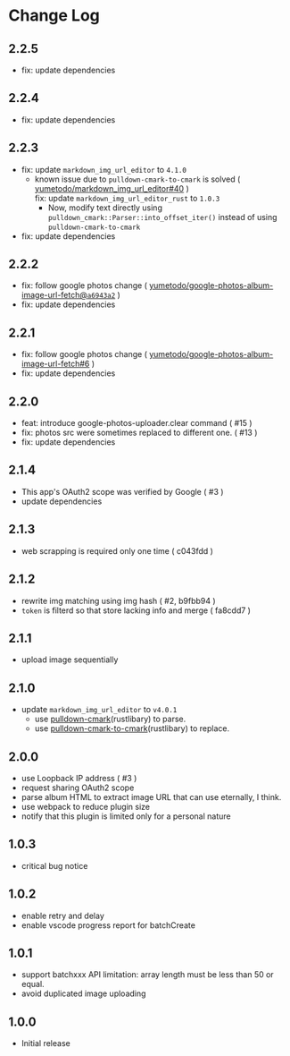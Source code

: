 # Change Log

## 2.2.5

- fix: update dependencies

## 2.2.4

- fix: update dependencies

## 2.2.3

- fix: update `markdown_img_url_editor` to `4.1.0`
  - known issue due to `pulldown-cmark-to-cmark` is solved ( [yumetodo/markdown_img_url_editor#40](https://github.com/yumetodo/markdown_img_url_editor/issues/40) )  
    fix: update `markdown_img_url_editor_rust` to `1.0.3`
    - Now, modify text directly using `pulldown_cmark::Parser::into_offset_iter()` instead of using `pulldown-cmark-to-cmark`
- fix: update dependencies

## 2.2.2

- fix: follow google photos change ( [yumetodo/google-photos-album-image-url-fetch@`a6943a2`](https://github.com/yumetodo/google-photos-album-image-url-fetch/commit/a6943a25687d5dee5af75bbb84fc1a33cf3da8df) )
- fix: update dependencies

## 2.2.1

- fix: follow google photos change ( [yumetodo/google-photos-album-image-url-fetch#6](https://github.com/yumetodo/google-photos-album-image-url-fetch/pull/6) )
- fix: update dependencies

## 2.2.0

- feat: introduce google-photos-uploader.clear command ( #15 )
- fix: photos src were sometimes replaced to different one. ( #13 )
- fix: update dependencies

## 2.1.4

- This app's OAuth2 scope was verified by Google ( #3 )
- update dependencies

## 2.1.3

- web scrapping is required only one time ( c043fdd )

## 2.1.2

- rewrite img matching using img hash ( #2, b9fbb94 )
- `token` is filterd so that store lacking info and merge ( fa8cdd7 )

## 2.1.1

- upload image sequentially

## 2.1.0

- update `markdown_img_url_editor` to `v4.0.1`
  - use [pulldown-cmark](https://crates.io/crates/pulldown-cmark)(rustlibary) to parse.
  - use [pulldown-cmark-to-cmark](https://crates.io/crates/pulldown-cmark-to-cmark)(rustlibary) to replace.

## 2.0.0

- use Loopback IP address ( #3 )
- request sharing OAuth2 scope
- parse album HTML to extract image URL that can use eternally, I think.
- use webpack to reduce plugin size
- notify that this plugin is limited only for a personal nature

## 1.0.3

- critical bug notice

## 1.0.2

- enable retry and delay
- enable vscode progress report for batchCreate

## 1.0.1

- support batchxxx API limitation: array length must be less than 50 or equal.
- avoid duplicated image uploading

## 1.0.0

- Initial release
